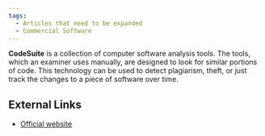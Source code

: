 ```yaml
---
tags:
  - Articles that need to be expanded
  - Commercial Software
---
```

**CodeSuite** is a collection of computer software analysis tools. The
tools, which an examiner uses manually, are designed to look for similar
portions of code. This technology can be used to detect plagiarism,
theft, or just track the changes to a piece of software over time.

## External Links

* [Official website](http://www.safe-corp.com/)

